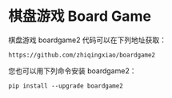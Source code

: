 # 棋盘游戏 Board Game

棋盘游戏 boardgame2 代码可以在下列地址获取：

    https://github.com/zhiqingxiao/boardgame2

您也可以用下列命令安装 boardgame2：

    pip install --upgrade boardgame2